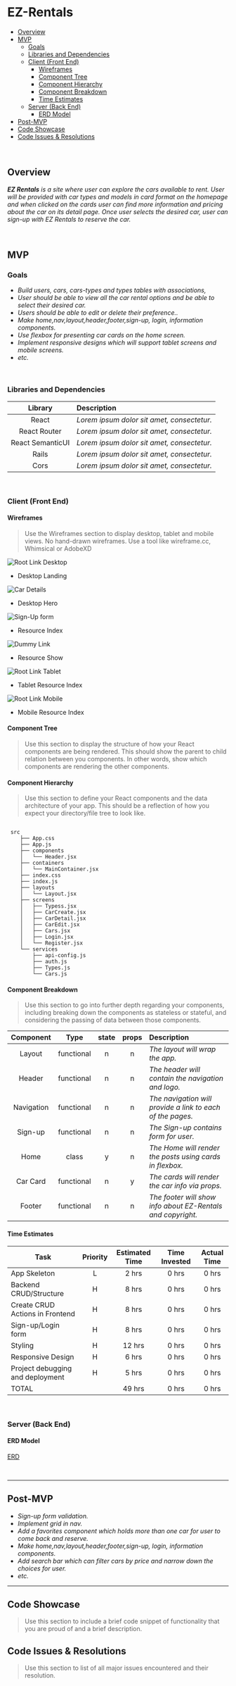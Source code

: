 # EZ-Rentals

- [Overview](#overview)
- [MVP](#mvp)
  - [Goals](#goals)
  - [Libraries and Dependencies](#libraries-and-dependencies)
  - [Client (Front End)](#client-front-end)
    - [Wireframes](#wireframes)
    - [Component Tree](#component-tree)
    - [Component Hierarchy](#component-hierarchy)
    - [Component Breakdown](#component-breakdown)
    - [Time Estimates](#time-estimates)
  - [Server (Back End)](#server-back-end)
    - [ERD Model](#erd-model)
- [Post-MVP](#post-mvp)
- [Code Showcase](#code-showcase)
- [Code Issues & Resolutions](#code-issues--resolutions)

<br>

## Overview

_**EZ Rentals** is a site where user can explore the cars available to rent. User will be provided with car types and models in card format on the homepage and when clicked on the cards user can find more information and pricing about the car on its detail page. Once user selects the desired car, user can sign-up with EZ Rentals to reserve the car._


<br>

## MVP

### Goals

- _Build users, cars, cars-types and types tables with associations,_
- _User should be able to view all the car rental options and be able to select their desired car._
- _Users should be able to edit or delete their preference.._
- _Make home,nav,layout,header,footer,sign-up, login, information components._
- _Use flexbox for presenting car cards on the home screen._
- _Implement responsive designs which will support tablet screens and mobile screens._
- _etc._

<br>

### Libraries and Dependencies

|     Library      | Description                                |
| :--------------: | :----------------------------------------- |
|      React       | _Lorem ipsum dolor sit amet, consectetur._ |
|   React Router   | _Lorem ipsum dolor sit amet, consectetur._ |
| React SemanticUI | _Lorem ipsum dolor sit amet, consectetur._ |
|     Rails      | _Lorem ipsum dolor sit amet, consectetur._ |
|  Cors  | _Lorem ipsum dolor sit amet, consectetur._ |

<br>

### Client (Front End)

#### Wireframes

> Use the Wireframes section to display desktop, tablet and mobile views. No hand-drawn wireframes. Use a tool like wireframe.cc, Whimsical or AdobeXD

![Root Link Desktop](https://wireframe.cc/6KympU)

- Desktop Landing

![Car Details](https://wireframe.cc/Mkhv6F)

- Desktop Hero

![Sign-Up form](https://wireframe.cc/BUCT9N)

- Resource Index

![Dummy Link](url)

- Resource Show

![Root Link Tablet](https://wireframe.cc/drQ6yh)

- Tablet Resource Index

![Root Link Mobile](https://wireframe.cc/FJNH9J)

- Mobile Resource Index

#### Component Tree

> Use this section to display the structure of how your React components are being rendered. This should show the parent to child relation between you components. In other words, show which components are rendering the other components. 

#### Component Hierarchy

> Use this section to define your React components and the data architecture of your app. This should be a reflection of how you expect your directory/file tree to look like. 

``` structure

 src
    ├── App.css
    ├── App.js
    ├── components
    │   └── Header.jsx
    ├── containers
    │   └── MainContainer.jsx
    ├── index.css
    ├── index.js
    ├── layouts
    │   └── Layout.jsx
    ├── screens
    │   ├── Typess.jsx
    │   ├── CarCreate.jsx
    │   ├── CarDetail.jsx
    │   ├── CarEdit.jsx
    │   ├── Cars.jsx
    │   ├── Login.jsx
    │   └── Register.jsx
    └── services
        ├── api-config.js
        ├── auth.js
        ├── Types.js
        └── Cars.js

```

#### Component Breakdown

> Use this section to go into further depth regarding your components, including breaking down the components as stateless or stateful, and considering the passing of data between those components.

|  Component   |    Type    | state | props | Description                                                      |
| :----------: | :--------: | :---: | :---: | :--------------------------------------------------------------- |
|    Layout    | functional |   n   |   n   | _The layout will wrap the app._                                  |
|    Header    | functional |   n   |   n   | _The header will contain the navigation and logo._               |
|  Navigation  | functional |   n   |   n   | _The navigation will provide a link to each of the pages._       |
|    Sign-up   | functional |   n   |   n   | _The Sign-up contains form for user._                            |
|    Home      |   class    |   y   |   n   | _The Home will render the posts using cards in flexbox._         |
|  Car Card    | functional |   n   |   y   | _The cards will render the car info via props._                  |
|    Footer    | functional |   n   |   n   | _The footer will show info about EZ-Rentals and copyright._      |

#### Time Estimates

| Task                | Priority | Estimated Time | Time Invested | Actual Time |
| ------------------- | :------: | :------------: | :-----------: | :---------: |
| App Skeleton     |    L    |     2 hrs      |     0 hrs     |    0 hrs    |
| Backend CRUD/Structure    |    H    |     8 hrs      |     0 hrs     |    0 hrs    |
| Create CRUD Actions in Frontend |    H     |     8 hrs      |     0 hrs     |     0 hrs     |
| Sign-up/Login form |    H     |     8 hrs      |     0 hrs     |     0 hrs     |
|Styling |    H     |     12 hrs      |     0 hrs     |     0 hrs     |
| Responsive Design |    H     |     6 hrs      |     0 hrs     |     0 hrs     |
| Project debugging and deployment  |    H    |     5 hrs      |     0 hrs     |     0 hrs     |
| TOTAL               |          |     49 hrs      |     0 hrs     |     0 hrs     |


<br>

### Server (Back End)

#### ERD Model

[ERD](https://drive.google.com/file/d/1JcOOvpUhPrp5pITmULZqLXhuyVXzpbId/view?usp=sharing)

<br>

***

## Post-MVP

- _Sign-up form validation._
- _Implement grid in nav._
- _Add a favorites component which holds more than one car for user to come back and reserve._
- _Make home,nav,layout,header,footer,sign-up, login, information components._
- _Add search bar which can filter cars by price and narrow down the choices for user._
- _etc._
***

## Code Showcase

> Use this section to include a brief code snippet of functionality that you are proud of and a brief description.

## Code Issues & Resolutions

> Use this section to list of all major issues encountered and their resolution.
